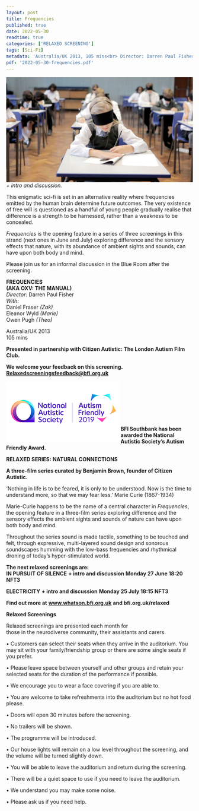 ```yaml
---
layout: post
title: Frequencies
published: true
date: 2022-05-30
readtime: true
categories: ['RELAXED SCREENING']
tags: [Sci-Fi]
metadata: 'Australia/UK 2013, 105 mins<br> Director: Darren Paul Fisher'
pdf: '2022-05-30-frequencies.pdf'
---
```


<img style="float: left;" src="/img/frequencies.png"><br><br>

_+ intro and discussion._

This enigmatic sci-fi is set in an alternative reality where frequencies emitted by the human brain determine future outcomes. The very existence of free will is questioned as a handful of young people gradually realise that difference is a strength to be harnessed, rather than a weakness to be concealed.

_Frequencies_ is the opening feature in a series of three screenings in this strand (next ones in June and July) exploring difference and the sensory effects that nature, with its abundance of ambient sights and sounds, can have upon both body and mind.

Please join us for an informal discussion in the Blue Room after the screening.<br>

**FREQUENCIES**<br>
 **(AKA OXV: THE MANUAL)**<br>
_Director:_ Darren Paul Fisher<br>
_With:_<br>
Daniel Fraser _(Zak)_<br>
Eleanor Wyld _(Marie)_<br>
Owen Pugh _(Theo)_<br>

Australia/UK 2013<br>
105 mins<br>


**Presented in partnership with Citizen Autistic: The London Autism Film Club.**

**We welcome your feedback on this screening. Relaxedscreeningsfeedback@bfi.org.uk**


<img style="float: left;" src="/img/autistic_society.png"><br><br><br><br><br><br><br>
**BFI Southbank has been awarded the National Autistic Society’s Autism Friendly Award.**

**RELAXED SERIES:**
**NATURAL CONNECTIONS**<br>

**A three-film series curated by Benjamin Brown, founder of Citizen Autistic.**<br>

‘Nothing in life is to be feared, it is only to be understood. Now is the time to understand more, so that we may fear less.’  Marie Curie (1867-1934)

Marie-Curie happens to be the name of a central character in _Frequencies_, the opening feature in a three-film series exploring difference and the sensory effects the ambient sights and sounds of nature can have upon both body and mind.

Throughout the series sound is made tactile, something to be touched and felt, through expressive, multi-layered sound design and sonorous soundscapes humming with the low-bass frequencies and rhythmical droning of today’s hyper-stimulated world.

**The next relaxed screenings are:**<br>
**IN PURSUIT OF SILENCE**
**+ intro and discussion**
**Monday 27 June 18:20**
**NFT3**

**ELECTRICITY**
**+ intro and discussion**
**Monday 25 July 18:15 NFT3**

**Find out more at**
**www.whatson.bfi.org.uk**
**and bfi.org.uk/relaxed**

**Relaxed Screenings**<br>

Relaxed screenings are presented each month for  
those in the neurodiverse community, their assistants and carers.

• Customers can select their seats when they arrive in the auditorium. You may sit with your family/friendship group or there are some single seats if you prefer.

• Please leave space between yourself and other groups and retain your selected seats for the duration of the performance if possible.

• We encourage you to wear a face covering if you are  able to.

• You are welcome to take refreshments into the auditorium but no hot food please.

• Doors will open 30 minutes before the screening.

• No trailers will be shown.

• The programme will be introduced.

• Our house lights will remain on a low level throughout the screening, and the volume will be turned slightly down.

• You will be able to leave the auditorium and return during the screening.

• There will be a quiet space to use if you need to leave the auditorium.

• We understand you may make some noise.

• Please ask us if you need help.
